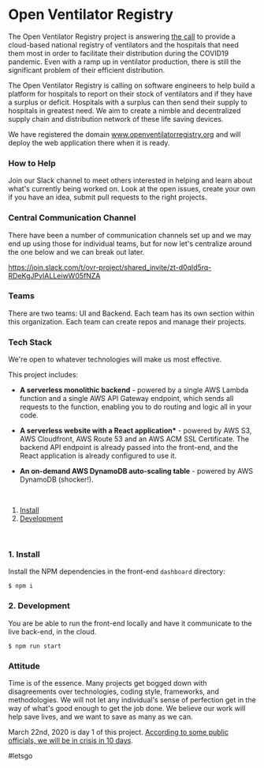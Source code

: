 # Open Ventilator Registry
The Open Ventilator Registry project is answering [the call](https://www.nytimes.com/2020/03/22/opinion/health/ventilator-shortage-coronavirus-solution.html) to provide a cloud-based national registry of ventilators and the hospitals that need them most
in order to facilitate their distribution during the COVID19 pandemic.  Even with a ramp up in ventilator production, there is still the significant problem 
of their efficient distribution.  

The Open Ventilator Registry is calling on software engineers to help build a platform for hospitals to report on their stock of ventilators and if they have a surplus
or deficit.  Hospitals with a surplus can then send their supply to hospitals in greatest need.  We aim to create a nimble and decentralized supply chain and 
distribution network of these life saving devices.

We have registered the domain www.openventilatorregistry.org and will deploy the web application there when it is ready.

### How to Help

Join our Slack channel to meet others interested in helping and learn about what's currently being worked on.  Look at the open issues, create your own if you have an idea, submit pull requests to the right projects.

### Central Communication Channel

There have been a number of communication channels set up and we may end up using those for individual teams, but for now let's centralize around the one below and we can break out later.

https://join.slack.com/t/ovr-project/shared_invite/zt-d0qld5rq-RDeKgJPyIALLeiwW05fNZA

### Teams
There are two teams: UI and Backend.  Each team has its own section within this organization.  Each team can create repos and manage their projects.

### Tech Stack

We're open to whatever technologies will make us most effective.

This project includes:

- **A serverless monolithic backend** - powered by a single AWS Lambda function and a single AWS API Gateway endpoint, which sends all requests to the function, enabling you to do routing and logic all in your code.

- **A serverless website with a React application\*** - powered by AWS S3, AWS Cloudfront, AWS Route 53 and an AWS ACM SSL Certificate. The backend API endpoint is already passed into the front-end, and the React application is already configured to use it.

- **An on-demand AWS DynamoDB auto-scaling table** - powered by AWS DynamoDB (shocker!).

&nbsp;

1. [Install](#1-install)
2. [Development](#3-development)

&nbsp;

### 1. Install

Install the NPM dependencies in the front-end `dashboard` directory:

```console
$ npm i
```

### 2. Development

You are be able to run the front-end locally and have it communicate to the live back-end, in the cloud.

```console
$ npm run start
```

### Attitude

Time is of the essence.  Many projects get bogged down with disagreements over technologies, coding style, frameworks,
and methodologies.  We will not let any individual's sense of perfection get in the way of what's good enough to get the job
done.  We believe our work will help save lives, and we want to save as many as we can.

March 22nd, 2020 is day 1 of this project.  [According to some public officials, we will be in crisis in 10 days](https://www.msn.com/en-us/news/us/coronavirus-update-de-blasio-says-nyc-10-days-away-from-widespread-shortages-of-critical-medical-equipment/ar-BB11xrvg?li=BBnb7Kz).  

#letsgo

